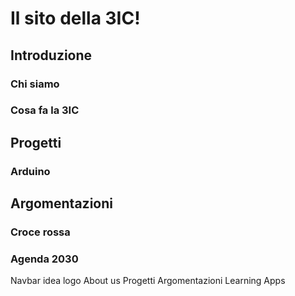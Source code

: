 # Il sito della 3IC!

## Introduzione

### Chi siamo

### Cosa fa la 3IC

## Progetti

### Arduino

## Argomentazioni

### Croce rossa

### Agenda 2030

Navbar idea
logo                         About us    Progetti    Argomentazioni    Learning Apps

